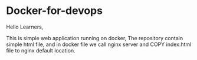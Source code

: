 # Docker-for-devops


Hello Learners,

This is simple web application running on docker,
The repository contain simple html file, and in docker file we call nginx server 
and COPY index.html file to nginx default location.
